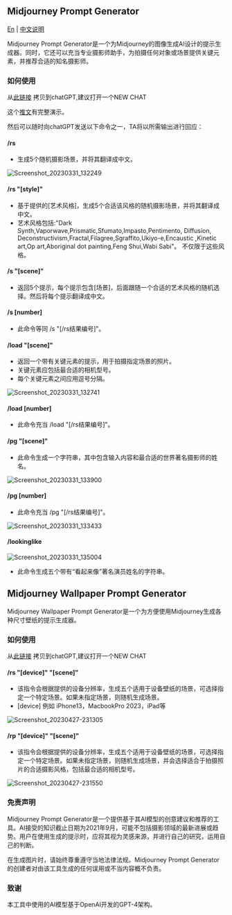 ##  Midjourney Prompt Generator
[En](https://github.com/jesselau76/GPT-Prompts/blob/main/midjourney-prompt-generator/README.md) | [中文说明](https://github.com/jesselau76/GPT-Prompts/blob/main/midjourney-prompt-generator/README-zh.md)

Midjourney Prompt Generator是一个为Midjourney的图像生成AI设计的提示生成器。同时，它还可以充当专业摄影师助手，为拍摄任何对象或场景提供关键元素，并推荐合适的知名摄影师。

### 如何使用

从[此链接](https://github.com/jesselau76/GPT-Prompts/blob/main/midjourney-prompt-generator/midjourney-prompt-generator.txt) 拷贝到chatGPT,建议打开一个NEW CHAT

这个[推文](https://twitter.com/jesselaunz/status/1641593211213975552?s=20)有完整演示。

然后可以随时向chatGPT发送以下命令之一，TA将以所需输出进行回应：

#### /rs

-   生成5个随机摄影场景，并将其翻译成中文。

![Screenshot_20230331_132249](https://user-images.githubusercontent.com/40444824/228998059-1ea482b7-bbb2-48ff-9abe-c9fdf880d392.png)

#### /rs "[style]"

-   基于提供的[艺术风格]，生成5个合适该风格的随机摄影场景，并将其翻译成中文。
-   艺术风格包括:"Dark Synth,Vaporwave,Prismatic,Sfumato,Impasto,Pentimento, Diffusion, Deconstructivism,Fractal,Filagree,Sgraffito,Ukiyo-e,Encaustic ,Kinetic art,Op art,Aboriginal dot painting,Feng Shui,Wabi Sabi"。 不仅限于这些风格。

#### /s "[scene]"

-   返回5个提示，每个提示包含[场景]，后面跟随一个合适的艺术风格的随机选择。然后将每个提示翻译成中文。

#### /s [number]

- 此命令等同 /s "[/rs结果编号]"。


#### /load "[scene]"

-   返回一个带有关键元素的提示，用于拍摄指定场景的照片。
-   关键元素应包括最合适的相机型号。
-   每个关键元素之间应用逗号分隔。

![Screenshot_20230331_132741](https://user-images.githubusercontent.com/40444824/228998103-70d9c647-bdfe-47ed-bd8c-1ffeebe96882.png)

#### /load [number]

-   此命令充当 /load "[/rs结果编号]"。

#### /pg "[scene]"

-   此命令生成一个字符串，其中包含输入内容和最合适的世界著名摄影师的姓名。

![Screenshot_20230331_133900](https://user-images.githubusercontent.com/40444824/228998148-3c9a99f8-5855-4807-9d11-e929d39a1fd2.png)

#### /pg [number]

-   此命令充当 /pg "[/rs结果编号]"。

![Screenshot_20230331_133433](https://user-images.githubusercontent.com/40444824/228998179-c15d32ef-4baa-4e58-980d-7c4ec237d9ef.png)

#### /lookinglike

![Screenshot_20230331_135004](https://user-images.githubusercontent.com/40444824/228998206-a3854415-8ba0-4cf9-ad8e-df8b0ae90ff0.png)

-   此命令生成五个带有“看起来像”著名演员姓名的字符串。


## Midjourney Wallpaper Prompt Generator
Midjourney Wallpaper Prompt Generator是一个为方便使用Midjourney生成各种尺寸壁纸的提示生成器。

### 如何使用

从[此链接](https://github.com/jesselau76/GPT-Prompts/blob/main/midjourney-prompt-generator/midjourney-wallpaper-prompt-generator.txt) 拷贝到chatGPT,建议打开一个NEW CHAT

#### /rs "[device]" "[scene]"

-   该指令会根据提供的设备分辨率，生成五个适用于设备壁纸的场景，可选择指定一个特定场景。如果未指定场景，则随机生成场景。
-   [device] 例如 iPhone13，MacbookPro 2023，iPad等

![Screenshot_20230427-231305](https://user-images.githubusercontent.com/1813584/234909815-264714c3-f813-43bb-9f38-8b692b048e87.png)


#### /rp "[device]" "[scene]"

-   该指令会根据提供的设备分辨率，生成五个适用于设备壁纸的场景，可选择指定一个特定场景。如果未指定场景，则随机生成场景，并会选择适合于拍摄照片的合适摄影风格，包括最合适的相机型号。

![Screenshot_20230427-231550](https://user-images.githubusercontent.com/1813584/234909775-5c1eea6b-9a97-4b30-a7de-45f7345f1bf6.png)



### 免责声明

Midjourney Prompt Generator是一个提供基于其AI模型的创意建议和推荐的工具。AI接受的知识截止日期为2021年9月，可能不包括摄影领域的最新进展或趋势。用户在使用生成的提示时，应将其视为灵感来源，并进行自己的研究，运用自己的判断。

在生成图片时，请始终尊重遵守当地法律法规。Midjourney Prompt Generator的创建者对由该工具生成的任何误用或不当内容概不负责。

### 致谢

本工具中使用的AI模型基于OpenAI开发的GPT-4架构。
